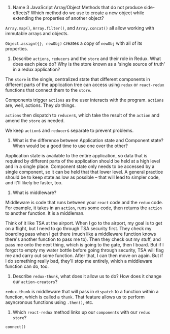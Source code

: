 1.  Name 3 JavaScript Array/Object Methods that do not produce side-effects? Which method do we use to create a new object while extending the properties of another object?

`Array.map()`, `Array.filter()`, and `Array.concat()`  all allow working with immutable arrays and objects.

`Object.assign({}, newObj)` creates a copy of `newObj` with all of its properties.

1.  Describe `actions`, `reducers` and the `store` and their role in Redux. What does each piece do? Why is the store known as a 'single source of truth' in a redux application?

The `store` is the single, centralized state that different components in different parts of the application tree can access using `redux` or `react-redux` functions that connect them to the `store`.

Components trigger `actions` as the user interacts with the program. `actions` are, well, actions. They *do* things.

`actions` then dispatch to `reducer`s, which take the result of the `action` and amend the `store` as needed.

We keep `action`s and `reducer`s separate to prevent problems.

1.  What is the difference between Application state and Component state? When would be a good time to use one over the other?

Application state is available to the entire application, so data that is required by different parts of the application should be held at a high level and in a single place. Component state only needs to be accessed by a single component, so it can be held that that lower level. A general practice should be to keep state as low as possible – that will lead to simpler code, and it'll likely be faster, too.

1.  What is middleware?

Middleware is code that runs between your `react` code and the `redux` code. For example, it takes in an `action`, runs some code, then returns the `action` to another function. It is a middleman.

Think of it like TSA at the airport. When I go to the airport, my goal is to get on a flight, but I need to go through TSA security first. They check my boarding pass when I get there (much like a middleware function knows there's another function to pass me to). Then they check out my stuff, and pass me onto the next thing, which is going to the gate, then I board. But if I forgot to empty my water bottle before going through security, TSA will flag me and carry out some function. After that, I can then move on again. But if I do something really bad, they'll stop me entirely, which a middleware function can do, too.

1.  Describe `redux-thunk`, what does it allow us to do? How does it change our `action-creators`?

`redux-thunk` is middleware that will pass in `dispatch` to a function within a function, which is called a `thunk`. That feature allows us to perform asyncronous functions using `.then()`, etc.

1.  Which `react-redux` method links up our `components` with our `redux store`?

`connect()`